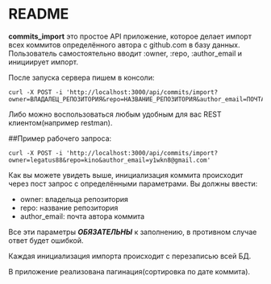# README

**commits_import** это простое API приложение, которое делает импорт всех коммитов определённого автора с github.com в базу данных. Пользователь самостоятельно вводит :owner, :repo, :author_email и инициирует импорт.

После запуска сервера пишем в консоли: 

```
curl -X POST -i 'http://localhost:3000/api/commits/import?owner=ВЛАДАЛЕЦ_РЕПОЗИТОРИЯ&repo=НАЗВАНИЕ_РЕПОЗИТОРИЯ&author_email=ПОЧТА_АВТОРА_КОММИТА'
```
Либо можно воспользоваться любым удобным для вас REST клиентом(например restman). 

##Пример рабочего запроса:
```
curl -X POST -i 'http://localhost:3000/api/commits/import?owner=legatus88&repo=kino&author_email=y1wkn8@gmail.com'
```
Как вы можете увидеть выше, инициализация коммита происходит через пост запрос с определёнными параметрами.
Вы должны ввести: 

* owner: владельца репозитория
* repo:  название репозитория
* author_email: почта автора коммита

Все эти параметры ***ОБЯЗАТЕЛЬНЫ*** к заполнению, в противном случае ответ будет ошибкой.

Каждая инициализация импорта происходит с перезаписью всей БД.

В приложение реализована пагинация(сортировка по дате коммита).